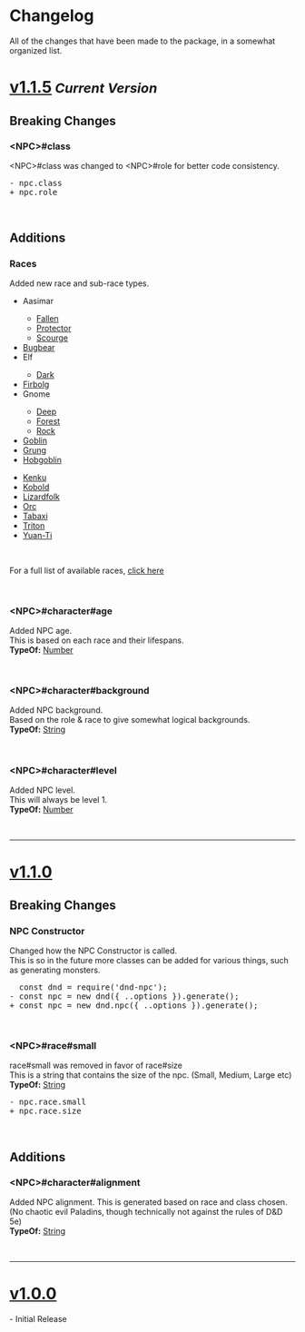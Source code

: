 <script>const page = "changelog"</script>

<h1 class="title center"><b>Changelog</b></h1>
<p class= "center">All of the changes that have been made to the package, in a somewhat organized list.</p>
<h1><a class="method" name="1.1.5" href="#1.1.5"><b>v1.1.5</b></a><small><span class="gray"><i> Current Version</i></span></small></h1>
<h2><b>Breaking Changes</b></h2>
<h3 style="font-size: 16px"><b>&lt;NPC&gt;#class</b></h3>
<div class="embed">
	<p><span class="literal">&lt;NPC&gt;#class</span> was changed to <span class="literal">&lt;NPC&gt;#role</span> for better code consistency.</p>
	<pre><span class="red">- npc.class</span><br><span class="green">+ npc.role</span></pre>
</div><br>
<h2><b>Additions</b></h2>
<h3 style="font-size: 16px"><b>Races</b></h3>
<div class="embed">
	<p>Added new race and sub-race types.</p>
	<div class="embedRow">
		<div class="embedLeft">
			<ul>
			<li><a onclick="textHide('1.1.5 aasimar')">Aasimar</a></li>
			<div class="showHide" id="1.1.5 aasimar">
			<ul><li><a href="./raceTypes/aasimar-fallen">Fallen</a></li>
			<li><a href="./raceTypes/aasimar-protector">Protector</a></li>
			<li><a href="./raceTypes/aasimar-scourge">Scourge</a></li></ul></div>
			<li><a href="./raceTypes/bugbear">Bugbear</a></li>
			<li><a onclick="textHide('1.1.5 elf')">Elf</a></li>
			<div class="showHide" id="1.1.5 elf">
			<ul><li><a href="./raceTypes/elf-dark">Dark</a></li></ul></div>
			<li><a href="./raceTypes/firbolg">Firbolg</a></li>
			<li><a onclick="textHide('1.1.5 gnome')">Gnome</a></li>
			<div class="showHide" id="1.1.5 gnome">
			<ul><li><a href="./raceTypes/gnome-deep">Deep</a></li>
			<li><a href="./raceTypes/gnome-forest">Forest</a></li>
			<li><a href="./raceTypes/gnome-rock">Rock</a></li></ul></div>
			<li><a href="./raceTypes/goblin">Goblin</a></li>
			<li><a href="./raceTypes/grung">Grung</a></li>
			<li><a href="./raceTypes/hobgoblin">Hobgoblin</a></li></ul>
		</div>
		<div class="embedRight">
			<ul>
			<li><a href="./raceTypes/kenku">Kenku</a></li>
			<li><a href="./raceTypes/kobold">Kobold</a></li>
			<li><a href="./raceTypes/lizardfolk">Lizardfolk</a></li>
			<li><a href="./raceTypes/orc">Orc</a></li>
			<li><a href="./raceTypes/tabaxi">Tabaxi</a></li>
			<li><a href="./raceTypes/triton">Triton</a></li>
			<li><a href="./raceTypes/yuanti">Yuan-Ti</a></li></ul>
		</div>
	</div>
	<br><p>For a full list of available races, <a href="./raceTypes">click here</a></p>
</div><br>

<h3 style="font-size: 16px"><b>&lt;NPC&gt;#character#age</b></h3>
<div class="embed">
	<p>Added NPC age.<br>
	This is based on each race and their lifespans.<br>
	<b>TypeOf:</b> <a href="https://developer.mozilla.org/en-US/docs/Web/JavaScript/Reference/Global_Objects/Number">Number</a></p>
</div><br>

<h3 style="font-size: 16px"><b>&lt;NPC&gt;#character#background</b></h3>
<div class="embed">
	<p>Added NPC background.<br>
	Based on the role & race to give somewhat logical backgrounds.<br>
	<b>TypeOf:</b> <a href="https://developer.mozilla.org/en-US/docs/Web/JavaScript/Reference/Global_Objects/String">String</a></p>
</div><br>

<h3 style="font-size: 16px"><b>&lt;NPC&gt;#character#level</b></h3>
<div class="embed">
	<p>Added NPC level.<br>
	This will always be level 1.<br>
	<b>TypeOf:</b> <a href="https://developer.mozilla.org/en-US/docs/Web/JavaScript/Reference/Global_Objects/Number">Number</a></p>
</div><br>
<hr>
<h1><a class="method" name="1.1.0" href="#1.1.0"><b>v1.1.0</b></a></h1>
<h2><b>Breaking Changes</b></h2>
<h3 style="font-size: 16px"><b>NPC Constructor</b></h3>
<div class="embed">
	<p>Changed how the NPC Constructor is called.<br>
	This is so in the future more classes can be added for various things, such as generating monsters.</p>
	<pre>  const dnd = require('dnd-npc');<br><span class="red">- const npc = new dnd({ ..options }).generate();</span><br><span class="green">+ const npc = new dnd.npc({ ..options }).generate();</span></pre>
</div><br>
<h3 style="font-size: 16px"><b>&lt;NPC&gt;#race#small</b></h3>
<div class="embed">
	<p><span class="literal">race#small</span> was removed in favor of <span class="literal">race#size</span><br>
	This is a string that contains the size of the npc. (Small, Medium, Large etc)<br>
	<b>TypeOf:</b> <a href="https://developer.mozilla.org/en-US/docs/Web/JavaScript/Reference/Global_Objects/String">String</a></p>
	<pre><span class="red">- npc.race.small</span><br><span class="green">+ npc.race.size</span></pre>
</div><br>
<h2><b>Additions</b></h2>
<h3 style="font-size: 16px"><b>&lt;NPC&gt;#character#alignment</b></h3>
<div class="embed">
	<p>Added NPC alignment. This is generated based on race and class chosen.<br>
	(No chaotic evil Paladins, though technically not against the rules of D&D 5e)<br>
	<b>TypeOf:</b> <a href="https://developer.mozilla.org/en-US/docs/Web/JavaScript/Reference/Global_Objects/String">String</a></p>
</div><br>
<hr>
<h1><a class="method" name="1.0.0" href="#1.0.0"><b>v1.0.0</b></a></h1>
<div class="embed"><p>- Initial Release</p></div>
